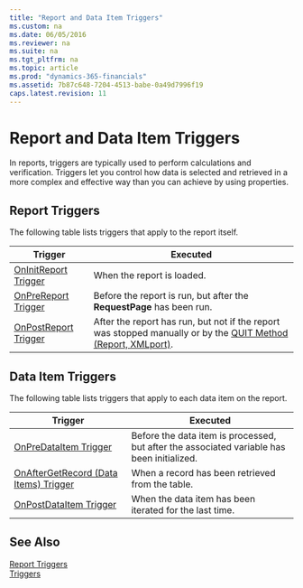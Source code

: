 ```yaml
---
title: "Report and Data Item Triggers"
ms.custom: na
ms.date: 06/05/2016
ms.reviewer: na
ms.suite: na
ms.tgt_pltfrm: na
ms.topic: article
ms.prod: "dynamics-365-financials"
ms.assetid: 7b87c648-7204-4513-babe-0a49d7996f19
caps.latest.revision: 11
---
```

# Report and Data Item Triggers
In reports, triggers are typically used to perform calculations and verification. Triggers let you control how data is selected and retrieved in a more complex and effective way than you can achieve by using properties.  
  
## Report Triggers  
 The following table lists triggers that apply to the report itself.  
  
|Trigger|Executed|  
|-------------|--------------|  
|[OnInitReport Trigger](OnInitReport-Trigger.md)|When the report is loaded.|  
|[OnPreReport Trigger](OnPreReport-Trigger.md)|Before the report is run, but after the **RequestPage** has been run.|  
|[OnPostReport Trigger](OnPostReport-Trigger.md)|After the report has run, but not if the report was stopped manually or by the [QUIT Method \(Report, XMLport\)](QUIT-Method-Report--XMLport.md).|  
  
## Data Item Triggers  
 The following table lists triggers that apply to each data item on the report.  
  
|Trigger|Executed|  
|-------------|--------------|  
|[OnPreDataItem Trigger](OnPreDataItem-Trigger.md)|Before the data item is processed, but after the associated variable has been initialized.|  
|[OnAfterGetRecord \(Data Items\) Trigger](OnAfterGetRecord--Data-Items--Trigger.md)|When a record has been retrieved from the table.|  
|[OnPostDataItem Trigger](OnPostDataItem-Trigger.md)|When the data item has been iterated for the last time.|  
  
## See Also  
 [Report Triggers](Report-Triggers.md)   
 [Triggers](Triggers.md)